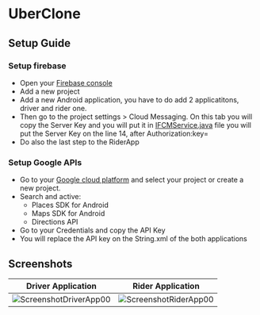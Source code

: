 # UberClone

## Setup Guide

### Setup firebase
- Open your [Firebase console](https://console.firebase.google.com/)
- Add a new project
- Add a new Android application, you have to do add 2 applicatitons, driver and rider one.
- Then go to the project settings > Cloud Messaging. On this tab you will copy the Server Key and you will put it in [IFCMService.java](applications/DriverApp/app/src/main/java/com/iramml/uberclone/driverapp/Interfaces/IFCMService.java) file you will put the Server Key on the line 14, after Authorization:key=
- Do also the last step to the RiderApp

### Setup Google APIs
- Go to your [Google cloud platform](https://console.cloud.google.com/) and select your project or create a new project.
- Search and active:
    - Places SDK for Android
    - Maps SDK for Android
    - Directions API
- Go to your Credentials and copy the API Key
- You will replace the API key on the String.xml of the both applications

## Screenshots
|Driver Application|Rider Application|
|---|---|
|![ScreenshotDriverApp00](Images/Screenshot_DriverApp_00.png)|![ScreenshotRiderApp00](Images/Screenshot_RiderApp_00.png)|
